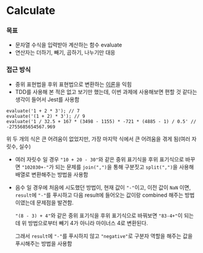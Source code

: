 # Calculate

### 목표

- 문자열 수식을 입력받아 계산하는 함수 evaluate
- 연산자는 더하기, 빼기, 곱하기, 나누기만 대응

### 접근 방식

- 중위 표현법을 후위 표현법으로 변환하는 [이론](https://jamanbbo.tistory.com/53)을 익힘
- TDD를 사용해 본 적은 없고 보기만 했는데, 이번 과제에 사용해보면 편할 것 같다는 생각이 들어서 Jest를 사용함

```
evaluate('1 + 2 * 3'); // 7
evaluate('(1 + 2) * 3'); // 9
evaluate('1 / 32.5 + 167 * (3498 - 1155) * -721 * (4885 - 1) / 0.5' // -2755685654567.969
```

위 두 개의 식은 큰 어려움이 없었지만, 가장 마지막 식에서 큰 어려움을 겪게 됨(여러 자릿수, 실수)

- 여러 자릿수 일 경우 `"10 + 20 - 30"`와 같은 중위 표기식을 후위 표기식으로 바꾸면 `"102030+-"`가 되는 문제를 `join(",")`을 통해 구분짓고 `split(",")`을 사용해 배열로 변환해주는 방법을 사용함
- 음수 일 경우에 처음에 시도했던 방법이, 현재 값이 `"-"`이고, 이전 값이 `NaN` 이면, `result`에 `"-"`를 푸시하고 다음 result에 들어오는 값이랑 combined 해주는 방법이였는데 문제점을 발견함.

  `"(8 - 3) + 4"`와 같은 중위 표기식을 후위 표기식으로 바꿔보면 `"83-4+"`이 되는데 위 방법으로부터 빼기 4가 아니라 마이너스 4로 변환된다.

  그래서 `result`에 `"-"`를 푸시하지 않고 `"negative"`로 구분자 역할을 해주는 값을 푸시해주는 방법을 사용함
